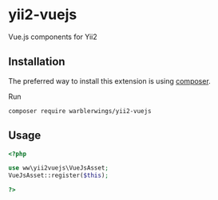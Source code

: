 # yii2-vuejs
Vue.js components for Yii2

Installation
------------

The preferred way to install this extension is using [composer](http://getcomposer.org/download/).

Run
```
composer require warblerwings/yii2-vuejs
```

Usage
-----

```php
<?php

use ww\yii2vuejs\VueJsAsset;
VueJsAsset::register($this);

?>
```